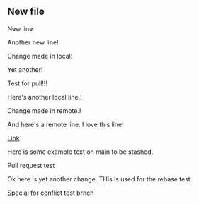 ## New file

New line

Another new line!

Change made in local!

Yet another!

Test for pull!!!

Here's another local line.!

Change made in remote.!

And here's a remote line. I love this line!

[Link](https://en.wikipedia.org/wiki/Copa_del_Rey)

Here is some example text on main to be stashed.

Pull request test

Ok here is yet another change. THis is used for the rebase test.

Special for conflict test brnch